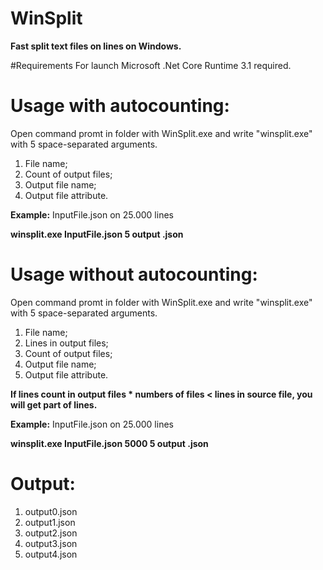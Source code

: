# WinSplit
**Fast split text files on lines on Windows.**

#Requirements
For launch Microsoft .Net Core Runtime 3.1 required.

# Usage with autocounting:
Open command promt in folder with WinSplit.exe and write "winsplit.exe" with 5 space-separated arguments.
1. File name;
2. Count of output files;
3. Output file name;
4. Output file attribute.

**Example:**
InputFile.json on 25.000 lines

**winsplit.exe InputFile.json 5 output .json**

# Usage without autocounting:
Open command promt in folder with WinSplit.exe and write "winsplit.exe" with 5 space-separated arguments.
1. File name;
2. Lines in output files;
3. Count of output files;
4. Output file name;
5. Output file attribute.

**If lines count in output files * numbers of files < lines in source file, you will get part of lines.**

**Example:**
InputFile.json on 25.000 lines

**winsplit.exe InputFile.json 5000 5 output .json**

# Output:
1. output0.json
2. output1.json
3. output2.json
4. output3.json
5. output4.json
